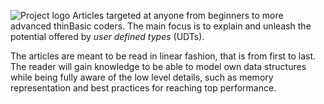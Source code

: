 ![Project logo](https://github.com/petrSchreiber/Article-series-User-defined-types/blob/master/images/UserDefinedTypes.png)
Articles targeted at anyone from beginners to more advanced thinBasic coders.
The main focus is to explain and unleash the potential offered by *user defined types* (UDTs).

The articles are meant to be read in linear fashion, that is from first to last.
The reader will gain knowledge to be able to model own data structures while being fully aware of the low level details, such as memory representation and best practices for reaching top performance.

